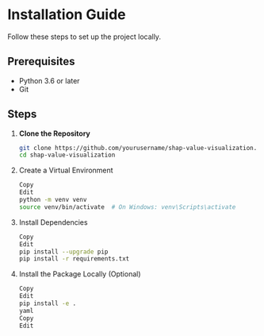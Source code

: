 # Installation Guide

Follow these steps to set up the project locally.

## Prerequisites

- Python 3.6 or later
- Git

## Steps

1. **Clone the Repository**

   ```bash
   git clone https://github.com/yourusername/shap-value-visualization.git
   cd shap-value-visualization

2. Create a Virtual Environment

   ```bash
   Copy
   Edit
   python -m venv venv
   source venv/bin/activate  # On Windows: venv\Scripts\activate

3. Install Dependencies

   ```bash
   Copy
   Edit
   pip install --upgrade pip
   pip install -r requirements.txt

4. Install the Package Locally (Optional)

   ```bash
   Copy
   Edit
   pip install -e .
   yaml
   Copy
   Edit
